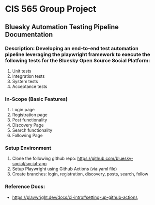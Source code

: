 # CIS 565 Group Project
## Bluesky Automation Testing Pipeline Documentation

### Description: Developing an end-to-end test automation pipeline leveraging the playwright framework to execute the following tests for the Bluesky Open Source Social Platform:
1. Unit tests
2. Integration tests
3. System tests
4. Acceptance tests

### In-Scope (Basic Features)
1. Login page
2. Registration page
3. Post functionality
4. Discovery Page
5. Search functionality
6. Following Page

### Setup Environment
1. Clone the following github repo: https://github.com/bluesky-social/social-app
2. Setup Playwright using Github Actions (via yaml file)
3. Create branches: login, registration, discovery, posts, search, follow


### Reference Docs: 
- https://playwright.dev/docs/ci-intro#setting-up-github-actions



